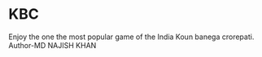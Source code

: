 # KBC
Enjoy the one the most popular game of the India Koun banega crorepati.
Author-MD NAJISH KHAN
